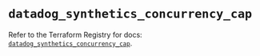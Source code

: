 # `datadog_synthetics_concurrency_cap`

Refer to the Terraform Registry for docs: [`datadog_synthetics_concurrency_cap`](https://registry.terraform.io/providers/datadog/datadog/3.62.0/docs/resources/synthetics_concurrency_cap).
